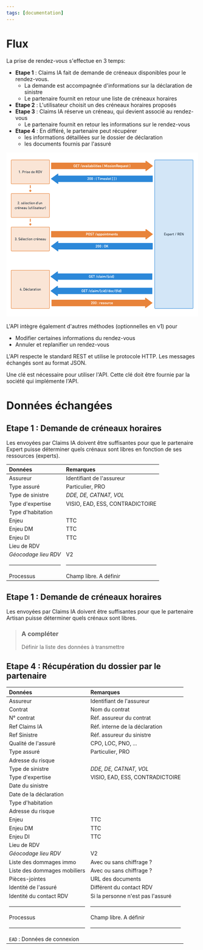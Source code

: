 ```yaml
---
tags: [documentation]
---
```


# Flux

La prise de rendez-vous s'effectue en 3 temps:

- **Etape 1** : Claims IA fait de demande de créneaux disponibles pour le rendez-vous.
  - La demande est accompagnée d'informations sur la déclaration de sinistre
  - Le partenaire fournit en retour une liste de créneaux horaires
- **Etape 2** : L'utilisateur choisit un des créneaux horaires proposés
- **Etape 3** : Claims IA réserve un créneau, qui devient associé au rendez-vous
  - Le partenaire fournit en retour les informations sur le rendez-vous
- **Etape 4** : En différé, le partenaire peut récupérer
  - les informations détaillées sur le dossier de déclaration
  - les documents fournis par l'assuré


![Flux normal](../../assets/images/flux2.png "Flux normal")

L'API intègre également d'autres méthodes (optionnelles en v1) pour

- Modifier certaines informations du rendez-vous
- Annuler et replanifier un rendez-vous

L'API respecte le standard REST et utilise le protocole HTTP. Les messages échangés sont au format JSON.

Une clé est nécessaire pour utiliser l'API. Cette clé doit être fournie par la société qui implémente l'API.

# Données échangées

<!--
type: tab
title: Demande de créneaux - Expert
-->

## Etape 1 : Demande de créneaux horaires

Les envoyées par Claims IA doivent être suffisantes pour que le partenaire Expert puisse déterminer quels crénaux sont libres en fonction de ses ressources (experts).   

| Données                      |  Remarques                         |
| :--------------------------- |  :-------------------------------- |
| Assureur                     |  Identifiant de l'assureur         |
| Type assuré                  |  Particulier, PRO                  |
| Type de sinistre             |  _DDE, DE, CATNAT, VOL_            |
| Type d'expertise             |  VISIO, EAD, ESS, CONTRADICTOIRE   |
| Type d'habitation            |                                    |
| Enjeu                        |  TTC                               |
| Enjeu DM                     |  TTC                               |
| Enjeu DI                     |  TTC                               |
| Lieu de RDV                  |                                    |
| _Géocodage lieu RDV_         |  V2                                |
| <hr>                         |  <hr>                              |
| Processus                    |  Champ libre. A définir            |

<!--
type: tab
title: Demande de créneaux - REN
-->

## Etape 1 : Demande de créneaux horaires

Les envoyées par Claims IA doivent être suffisantes pour que le partenaire Artisan puisse déterminer quels crénaux sont libres.   


<!-- theme: warning -->

> ### A compléter
>
> Définir la liste des données à transmettre


<!--
type: tab
title: Récupération du dossier
-->

## Etape 4 : Récupération du dossier par le partenaire


| Données                      | Remarques                         |
| :--------------------------- | :-------------------------------- |
| Assureur                     | Identifiant de l'assureur         |
| Contrat                      | Nom du contrat                    |
| N° contrat                   | Réf. assureur du contrat          |
| Ref Claims IA                | Réf. interne de la déclaration    |
| Ref Sinistre                 | Réf. assureur du sinistre         |
| Qualité de l'assuré          | CPO, LOC, PNO, ...                |
| Type assuré                  | Particulier, PRO                  |
| Adresse du risque            |                                   |
| Type de sinistre             | _DDE, DE, CATNAT, VOL_            |
| Type d'expertise             | VISIO, EAD, ESS, CONTRADICTOIRE   |
| Date du sinistre             |                                   |
| Date de la déclaration       |                                   |
| Type d'habitation            |                                   |
| Adresse du risque            |                                   |
| Enjeu                        | TTC                               |
| Enjeu DM                     | TTC                               |
| Enjeu DI                     | TTC                               |
| Lieu de RDV                  |                                   |
| _Géocodage lieu RDV_         | V2                                |
| Liste des dommages immo      | Avec ou sans chiffrage ?          |
| Liste des dommages mobiliers | Avec ou sans chiffrage ?          |
| Pièces-jointes               | URL des documents                 |
| Identité de l'assuré         | Différent du contact RDV          |
| Identité du contact RDV      | Si la personne n'est pas l'assuré |
| <hr>                         | <hr>                              |
| Processus                    | Champ libre. A définir            |
| <hr>                         | <hr>                              |
| `EAD` : Données de connexion |                                   |

<!-- type: tab-end -->

